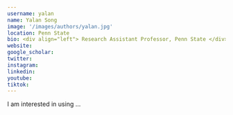 ```yaml
---
username: yalan
name: Yalan Song
image: '/images/authors/yalan.jpg'
location: Penn State
bio: <div align="left"> Research Assistant Professor, Penn State </div>
website:
google_scholar:
twitter: 
instagram: 
linkedin:
youtube:
tiktok:
---
```


<div align="left">
I am interested in using ...
</div>